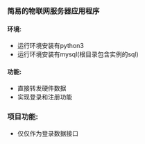 ### 简易的物联网服务器应用程序

#### 环境:

- 运行环境安装有python3
- 运行环境安装有mysql(根目录包含实例的sql)

#### 功能:
- 直接转发硬件数据
- 实现登录和注册功能

### 项目功能:
- 仅仅作为登录数据接口